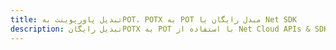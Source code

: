 ---title: تبدیل پاورپوینت بهPOT، POTX به POT مبدل رایگان یا Net SDKdescription: تبدیل رایگانPOTX به POT با استفاده از Net Cloud APIs & SDK. همچنین اسناد Microsoft PowerPoint را در Cloud ایجاد، ویرایش و رندر کنید.---